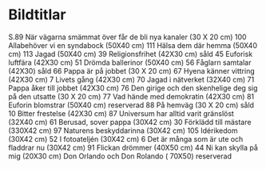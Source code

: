 # Bildtitlar

S.89 När vägarna smämmat över får de bli nya kanaler (30 X 20 cm)
100 Allabehöver vi en syndabock (50X40 cm)
111 Hälsa dem där hemma (50X40 cm)
113 Jagad (50X40 cm)
39 Religionsfrihet (42X30 cm) såld
45 Euforisk luftfära (42X30 cm)
51 Drömda ballerinor (50X40 cm)
56 Fåglarn samtalar (42X30) såld
66 Pappa är på jobbet (30 X 20 cm)
67 Hyena känner vittring (42X30 cm)
7 Livets gång (42X30 cm)
70 Jagad i nätverket (32X40 cm)
71 Pappa åker till jobbet (42X30 cm)
76 Den girige och den skenhelige deg sig på den utsatte (30 X 20 cm)
77 Vad hände med demokratin (42X30 cm)
81 Euforin blomstrar (50X40 cm) reserverad
88 På hemväg (30 X 20 cm) såld
10 Bitter frestelse (42X30 cm)
87 Universum har alltid varit gränslöst  (32X40 cm)
61 Berusad, sover pappa  (30X42 cm)
30 Förklädd till mästare (330X42 cm)
97 Naturens beskyddarinna  (30X42 cm)
105 Idérikedom (30X42 cm)
52 I fotoateljén (30X42 cm)
6 Det är många som är ute och fladdrar nu (30X42 cm)
91 Flickan drömmer (40X50 cm)
44 Ni kan skylla på mig (20X30 cm)
Don Orlando och Don Rolando ( 70X50) reserverad


